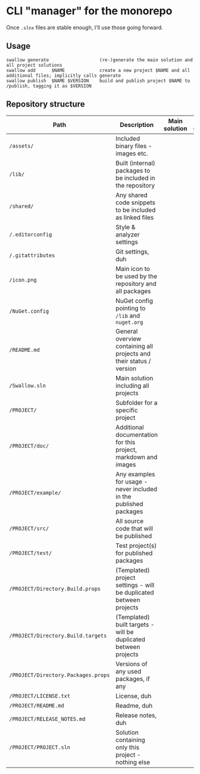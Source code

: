 # CLI "manager" for the monorepo

Once `.slnx` files are stable enough, I'll use those going forward.

## Usage
```
swallow generate                   (re-)generate the main solution and all project solutions
swallow add      $NAME             create a new project $NAME and all additional files; implicitly calls generate
swallow publish  $NAME $VERSION    build and publish project $NAME to /publish, tagging it as $VERSION
```

## Repository structure
| Path                                | Description                                                         | Main solution | Project solution |
|-------------------------------------|---------------------------------------------------------------------|---------------|------------------|
| `/assets/`                          | Included binary files - images etc.                                 |               |                  |
| `/lib/`                             | Built (internal) packages to be included in the repository          |               |                  |
| `/shared/`                          | Any shared code snippets to be included as linked files             |               |                  |
| `/.editorconfig`                    | Style & analyzer settings                                           |               |                  |
| `/.gitattributes`                   | Git settings, duh                                                   |               |                  |
| `/icon.png`                         | Main icon to be used by the repository and all packages             |               |                  |
| `/NuGet.config`                     | NuGet config pointing to `/lib` and `nuget.org`                     |               |                  |
| `/README.md`                        | General overview containing all projects and their status / version |               |                  |
| `/Swallow.sln`                      | Main solution including all projects                                |               |                  |
| `/PROJECT/`                         | Subfolder for a specific project                                    |               |                  |
| `/PROJECT/doc/`                     | Additional documentation for this project, markdown and images      |               |                  |
| `/PROJECT/example/`                 | Any examples for usage - never included in the published packages   |               |                  |
| `/PROJECT/src/`                     | All source code that will be published                              |               |                  |
| `/PROJECT/test/`                    | Test project(s) for published packages                              |               |                  |
| `/PROJECT/Directory.Build.props`    | (Templated) project settings - will be duplicated between projects  |               |                  |
| `/PROJECT/Directory.Build.targets`  | (Templated) built targets - will be duplicated between projects     |               |                  |
| `/PROJECT/Directory.Packages.props` | Versions of any used packages, if any                               |               |                  |
| `/PROJECT/LICENSE.txt`              | License, duh                                                        |               |                  |
| `/PROJECT/README.md`                | Readme, duh                                                         |               |                  |
| `/PROJECT/RELEASE_NOTES.md`         | Release notes, duh                                                  |               |                  |
| `/PROJECT/PROJECT.sln`              | Solution containing only this project - nothing else                |               |                  |
